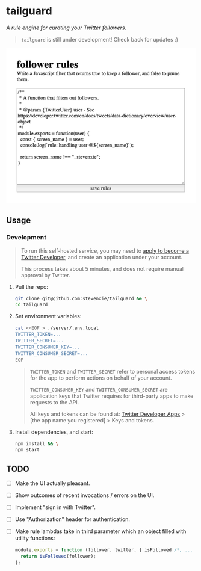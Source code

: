 # tailguard

_A rule engine for curating your Twitter followers._

> `tailguard` is still under development! Check back for updates :)

<p align="center">
  <img src="./docs/screenshot.png" width="540">
</p>

## Usage

### Development

> To run this self-hosted service, you may need to
> [apply to become a Twitter Developer](https://developer.twitter.com/en/apply/user.html),
> and create an application under your account.
>
> This process takes about 5 minutes, and does not require manual approval
> by Twitter.

1. Pull the repo:


    ```bash
    git clone git@github.com:stevenxie/tailguard && \
    cd tailguard
    ```

2. Set environment variables:

   ```bash
   cat <<EOF > ./server/.env.local
   TWITTER_TOKEN=...
   TWITTER_SECRET=...
   TWITTER_CONSUMER_KEY=...
   TWITTER_CONSUMER_SECRET=...
   EOF
   ```

   > `TWITTER_TOKEN` and `TWITTER_SECRET` refer to personal access tokens for the
   > app to perform actions on behalf of your account.
   >
   > `TWITTER_CONSUMER_KEY` and `TWITTER_CONSUMER_SECRET` are application keys
   > that Twitter requires for third-party apps to make requests to the API.
   >
   > All keys and tokens can be found at:
   > [Twitter Developer Apps](https://developer.twitter.com/en/apps) >
   > [the app name you registered] > Keys and tokens.

3. Install dependencies, and start:

   ```bash
   npm install && \
   npm start
   ```

## TODO

- [ ] Make the UI actually pleasant.
- [ ] Show outcomes of recent invocations / errors on the UI.
- [ ] Implement "sign in with Twitter".
- [ ] Use "Authorization" header for authentication.
- [ ] Make rule lambdas take in third parameter which an object filled with
      utility functions:

  ```javascript
  module.exports = function (follower, twitter, { isFollowed /*, ... */ }) {
    return isFollowed(follower);
  };
  ```
